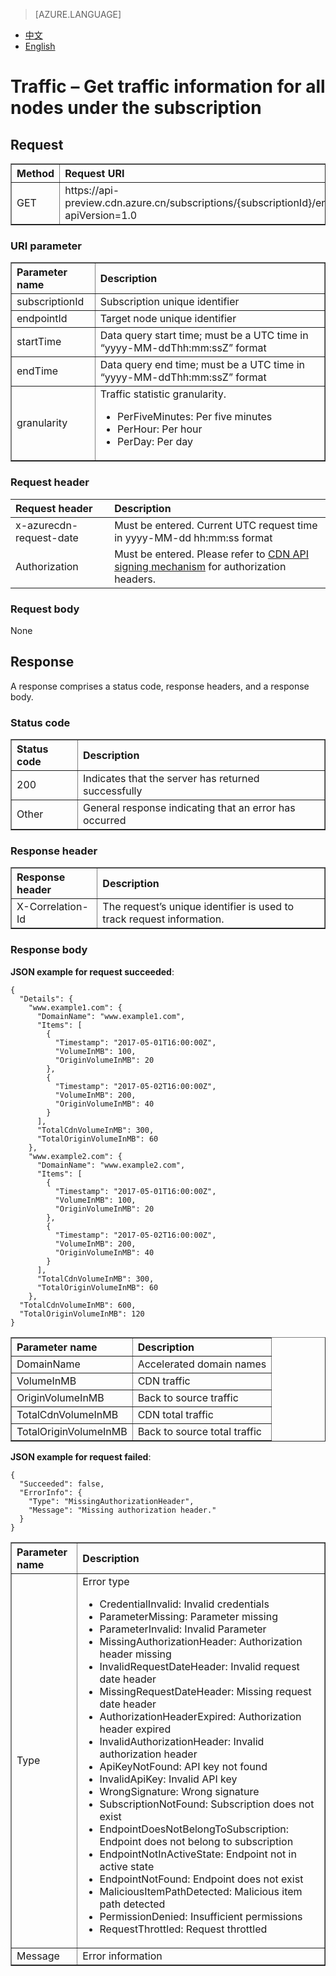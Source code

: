 <properties
    linkid="dev-net-common-tasks-cdn"
    urlDisplayName="CDN"
    pageTitle="Azure China CDN API doc-get subscription usage"
    metaKeywords="Azure CDN, Azure CDN, Azure blobs, Azure caching, Azure add-on, Live Streaming, Streaming media acceleration, CDN acceleration, CDN services, mainstream CDN, live streaming media acceleration, media services, Azure Media Service, cache rules, HLS, CDN technology files, CDN help files, live video acceleration, live broadcast acceleration"
    description="Learn How to Create Live Streaming Acceleration Type CDNs on Azure Management Portal and Default Caching Rules for Live Streaming CDNs"
    metaCanonical=""
    services="cdn"
    documentationCenter=".NET"
    authors="v-jijes"
    solutions=""
    manager=""
    editor="" />
<tags
    ms.service="cdn_en"
    ms.author="v-jijes"
    ms.topic="article"
    ms.date="5/4/2017"
    wacn.date="5/4/2017"
    wacn.lang="en" />

> [AZURE.LANGUAGE]
- [中文](/documentation/articles/cdn-api-get-subscription-volume/)
- [English](/documentation/articles/cdn-enus-api-get-subscription-volume/)

# <a name="-"></a>Traffic – Get traffic information for all nodes under the subscription


## <a name=""></a>Request
<table width="100%" border="1" cellspacing="0" cellpadding="0">
  <th align="left"><strong>Method</strong>
    </td>
  <th align="left"><strong>Request URI</strong>
    </td>  
  <tr>
    <td>GET</td>
    <td>https://api-preview.cdn.azure.cn/subscriptions/{subscriptionId}/endpoints/{endpointId}/volume?apiVersion=1.0</td>
  </tr>
</table>

### <a name="uri"></a>URI parameter
<table width="100%" border="1" cellspacing="0" cellpadding="0">
  <th align="left"><strong>Parameter name</strong>
    </td>
  <th align="left"><strong>Description</strong>
    </td>  
  <tr>
    <td>subscriptionId</td>
    <td>Subscription unique identifier</td>
  </tr
  <tr>
    <td>endpointId</td>
    <td>Target node unique identifier</td>
  </tr>
  <tr>
    <td>startTime</td>
    <td>Data query start time; must be a UTC time in “yyyy-MM-ddThh:mm:ssZ” format 
  </td>
  </tr>
  <tr>
    <td>endTime</td>
    <td>Data query end time; must be a UTC time in “yyyy-MM-ddThh:mm:ssZ” format
    </td>
  </tr>
  <tr>
    <td>granularity</td>
    <td>Traffic statistic granularity.
    <ul>
       <li>PerFiveMinutes: Per five minutes</li>
       <li>PerHour: Per hour</li>
       <li>PerDay: Per day</li>
    </ul></td>
  </tr>
</table>

### <a name="-headers"></a>Request header

| Request header | Description |
|:-----------|:-----------|
| x-azurecdn-request-date | Must be entered. Current UTC request time in yyyy-MM-dd hh:mm:ss format |
| Authorization | Must be entered. Please refer to [CDN API signing mechanism](/documentation/articles/cdn-enus-api-signature/) for authorization headers. |

### <a name="-body"></a>Request body
None

## <a name=""></a>Response

A response comprises a status code, response headers, and a response body.
### <a name=""></a>Status code
<table width="100%" border="1" cellspacing="0" cellpadding="0">
  <th align="left"><strong>Status code</strong>
    </td>
  <th align="left"><strong>Description</strong>
    </td>
  <tr>
    <td>200</td>
    <td>Indicates that the server has returned successfully</td>
  </tr>
  <tr>
    <td>Other</td>
    <td>General response indicating that an error has occurred</td>
  </tr>
</table>

### <a name="-headers"></a>Response header

<table width="100%" border="1" cellspacing="0" cellpadding="0">
  <th align="left"><strong>Response header</strong>
    </th>
  <th align="left"><strong>Description</strong>
    </th>

  <tr>
    <td>X-Correlation-Id</td>
    <td>The request’s unique identifier is used to track request information.</td>
  </tr>
</table>

### <a name="-body"></a>Response body
**JSON example for request succeeded**:

    {
      "Details": {
        "www.example1.com": {
          "DomainName": "www.example1.com",
          "Items": [
            {
              "Timestamp": "2017-05-01T16:00:00Z",
              "VolumeInMB": 100,
              "OriginVolumeInMB": 20
            },
            {
              "Timestamp": "2017-05-02T16:00:00Z",
              "VolumeInMB": 200,
              "OriginVolumeInMB": 40
            }
          ],
          "TotalCdnVolumeInMB": 300,
          "TotalOriginVolumeInMB": 60
        },
        "www.example2.com": {
          "DomainName": "www.example2.com",
          "Items": [
            {
              "Timestamp": "2017-05-01T16:00:00Z",
              "VolumeInMB": 100,
              "OriginVolumeInMB": 20
            },
            {
              "Timestamp": "2017-05-02T16:00:00Z",
              "VolumeInMB": 200,
              "OriginVolumeInMB": 40
            }
          ],
          "TotalCdnVolumeInMB": 300,
          "TotalOriginVolumeInMB": 60
        },
      "TotalCdnVolumeInMB": 600,
      "TotalOriginVolumeInMB": 120
    }

<table width="100%" border="1" cellspacing="0" cellpadding="0">
  <th align="left"><strong>Parameter name</strong>
    </td>
  <th align="left"><strong>Description</strong>
    </td>

  <tr>
    <td>DomainName</td>
    <td>Accelerated domain names</td>
  </tr>
  <tr>
    <td>VolumeInMB</td>
    <td>CDN traffic</td>
  </tr>
  <tr>
    <td>OriginVolumeInMB</td>
    <td>Back to source traffic</td>
  </tr>
  <tr>
    <td>TotalCdnVolumeInMB</td>
    <td>CDN total traffic</td>
  </tr>
  <tr>
    <td>TotalOriginVolumeInMB</td>
    <td>Back to source total traffic</td>
  </tr>
</table>

**JSON example for request failed**:

    {
      "Succeeded": false,
      "ErrorInfo": {
        "Type": "MissingAuthorizationHeader",
        "Message": "Missing authorization header."
      }
    }

<table width="100%" border="1" cellspacing="0" cellpadding="0">
  <th align="left"><strong>Parameter name</strong>
    </td>
  <th align="left"><strong>Description</strong>
    </td>

  <tr>
    <td>Type</td>
    <td>Error type 
       <ul>
            <li>CredentialInvalid: Invalid credentials</li>
            <li>ParameterMissing: Parameter missing</li>
            <li>ParameterInvalid: Invalid Parameter</li>
            <li>MissingAuthorizationHeader: Authorization header missing</li>
            <li>InvalidRequestDateHeader: Invalid request date header</li>
            <li>MissingRequestDateHeader: Missing request date header</li>
            <li>AuthorizationHeaderExpired: Authorization header expired</li>
            <li>InvalidAuthorizationHeader: Invalid authorization header</li>
            <li>ApiKeyNotFound: API key not found</li>
            <li>InvalidApiKey: Invalid API key</li>
            <li>WrongSignature: Wrong signature</li>
            <li>SubscriptionNotFound: Subscription does not exist</li>
            <li>EndpointDoesNotBelongToSubscription: Endpoint does not belong to subscription</li>
            <li>EndpointNotInActiveState: Endpoint not in active state</li>
            <li>EndpointNotFound: Endpoint does not exist</li>
            <li>MaliciousItemPathDetected: Malicious item path detected</li>
            <li>PermissionDenied: Insufficient permissions</li>
            <li>RequestThrottled: Request throttled</li>
         </ul>    
    </td>
  </tr>
  <tr>
    <td>Message</td>
    <td>Error information</td>
  </tr>
</table>

<!--HONumber=May17_HO3-->